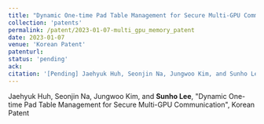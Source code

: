 ```yaml
---
title: "Dynamic One-time Pad Table Management for Secure Multi-GPU Communication"
collection: 'patents'
permalink: /patent/2023-01-07-multi_gpu_memory_patent
date: 2023-01-07
venue: 'Korean Patent'
patenturl:
status: 'pending'
ack:
citation: '[Pending] Jaehyuk Huh, Seonjin Na, Jungwoo Kim, and Sunho Lee, &quot;Dynamic One-time Pad Table Management for Secure Multi-GPU Communication&quot;, Korean Patent'
---
```

Jaehyuk Huh, Seonjin Na, Jungwoo Kim, and **Sunho Lee**, &quot;Dynamic One-time Pad Table Management for Secure Multi-GPU Communication&quot;, Korean Patent
